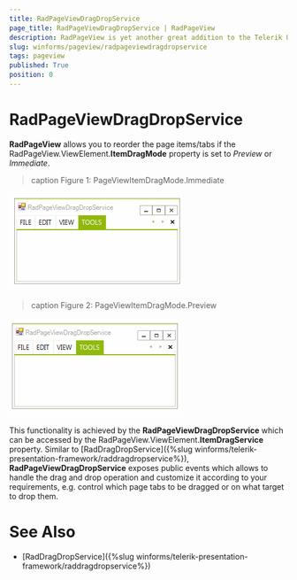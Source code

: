 ```yaml
---
title: RadPageViewDragDropService
page_title: RadPageViewDragDropService | RadPageView
description: RadPageView is yet another great addition to the Telerik UI for WinForms suite. As the name implies, this control layouts pages of subcontrols in different views.
slug: winforms/pageview/radpageviewdragdropservice
tags: pageview
published: True
position: 0 
---
```


# RadPageViewDragDropService

**RadPageView** allows you to reorder the page items/tabs if the RadPageView.ViewElement.**ItemDragMode** property is set to *Preview* or *Immediate*.

>caption Figure 1: PageViewItemDragMode.Immediate

![radpageviewdragdropservice 001](images/radpageviewdragdropservice001.gif)

>caption Figure 2: PageViewItemDragMode.Preview

![radpageviewdragdropservice 002](images/radpageviewdragdropservice002.gif)

This functionality is achieved by the **RadPageViewDragDropService** which can be accessed by the RadPageView.ViewElement.**ItemDragService** property. Similar to [RadDragDropService]({%slug winforms/telerik-presentation-framework/raddragdropservice%}), **RadPageViewDragDropService** exposes public events which allows to handle the drag and drop operation and customize it according to your requirements, e.g. control which page tabs to be dragged or on what target to drop them.  

# See Also

* [RadDragDropService]({%slug winforms/telerik-presentation-framework/raddragdropservice%})	


